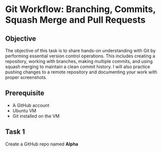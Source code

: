 # Git Workflow: Branching, Commits, Squash Merge and Pull Requests

## Objective

The objective of this task is to share hands-on understanding with Git by performing essential version control operations. This includes creating a repository, working with branches, making multiple commits, and using squash merging to maintain a clean commit history. I will also practice pushing changes to a remote repository and documenting your work with proper screenshots.

## Prerequisite

- A GitHub account  
- Ubuntu VM  
- Git installed on the VM  

## Task 1

Create a GitHub repo named **Alpha**

